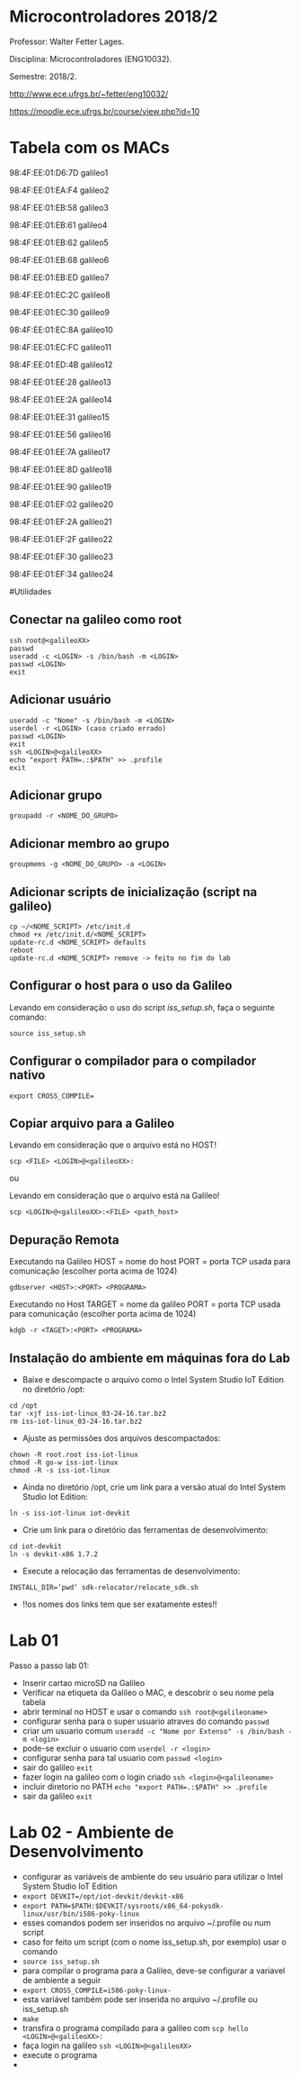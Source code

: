 # Microcontroladores 2018/2


Professor: Walter Fetter Lages.

Disciplina: Microcontroladores (ENG10032).

Semestre: 2018/2.

http://www.ece.ufrgs.br/~fetter/eng10032/

https://moodle.ece.ufrgs.br/course/view.php?id=10

# Tabela com os MACs

98:4F:EE:01:D6:7D	galileo1

98:4F:EE:01:EA:F4	galileo2

98:4F:EE:01:EB:58	galileo3

98:4F:EE:01:EB:61	galileo4

98:4F:EE:01:EB:62	galileo5

98:4F:EE:01:EB:68	galileo6

98:4F:EE:01:EB:ED	galileo7

98:4F:EE:01:EC:2C	galileo8

98:4F:EE:01:EC:30	galileo9

98:4F:EE:01:EC:8A	galileo10

98:4F:EE:01:EC:FC	galileo11

98:4F:EE:01:ED:4B	galileo12

98:4F:EE:01:EE:28	galileo13

98:4F:EE:01:EE:2A	galileo14

98:4F:EE:01:EE:31	galileo15

98:4F:EE:01:EE:56	galileo16

98:4F:EE:01:EE:7A	galileo17

98:4F:EE:01:EE:8D	galileo18

98:4F:EE:01:EE:90	galileo19

98:4F:EE:01:EF:02	galileo20

98:4F:EE:01:EF:2A	galileo21

98:4F:EE:01:EF:2F	galileo22

98:4F:EE:01:EF:30	galileo23

98:4F:EE:01:EF:34	galileo24

#Utilidades

## Conectar na galileo como root

```
ssh root@<galileoXX>
passwd
useradd -c <LOGIN> -s /bin/bash -m <LOGIN>
passwd <LOGIN>
exit
```

## Adicionar usuário

```
useradd -c "Nome" -s /bin/bash -m <LOGIN>
userdel -r <LOGIN> (caso criado errado)
passwd <LOGIN>
exit
ssh <LOGIN>@<galileoXX>
echo "export PATH=.:$PATH" >> .profile
exit
```

## Adicionar grupo

```
groupadd -r <NOME_DO_GRUPO>
```

## Adicionar membro ao grupo 

```
groupmems -g <NOME_DO_GRUPO> -a <LOGIN>
```

## Adicionar scripts de inicialização (script na galileo)
```
cp ~/<NOME_SCRIPT> /etc/init.d
chmod +x /etc/init.d/<NOME_SCRIPT>
update-rc.d <NOME_SCRIPT> defaults
reboot
update-rc.d <NOME_SCRIPT> remove -> feito no fim do lab
```

## Configurar o host para o uso da Galileo

Levando em consideração o uso do script *iss_setup.sh*, faça o seguinte comando: 
```
source iss_setup.sh
```

## Configurar o compilador para o compilador nativo

```
export CROSS_COMPILE=
```

## Copiar arquivo para a Galileo

Levando em consideração que o arquivo está no HOST!
```
scp <FILE> <LOGIN>@<galileoXX>:
```

ou

Levando em consideração que o arquivo está na Galileo!
```
scp <LOGIN>@<galileoXX>:<FILE> <path_host>
```

## Depuração Remota

Executando na Galileo
HOST = nome do host
PORT = porta TCP usada para comunicação (escolher porta acima de 1024)
```
gdbserver <HOST>:<PORT> <PROGRAMA> 
```

Executando no Host
TARGET = nome da galileo
PORT = porta TCP usada para comunicação (escolher porta acima de 1024)
```
kdgb -r <TAGET>:<PORT> <PROGRAMA> 
```

## Instalação do ambiente em máquinas fora do Lab


* Baixe e descompacte o arquivo como o Intel System Studio IoT Edition no
diretório /opt:

```
cd /opt
tar -xjf iss-iot-linux_03-24-16.tar.bz2
rm iss-iot-linux_03-24-16.tar.bz2
```

* Ajuste as permissões dos arquivos descompactados:
```
chown -R root.root iss-iot-linux
chmod -R go-w iss-iot-linux
chmod -R -s iss-iot-linux
```

* Ainda no diretório /opt, crie um link para a versão atual do Intel System
Studio Iot Edition:
```
ln -s iss-iot-linux iot-devkit
```

* Crie um link para o diretório das ferramentas de desenvolvimento:
```
cd iot-devkit
ln -s devkit-x86 1.7.2
```

* Execute a relocação das ferramentas de desenvolvimento:
```
INSTALL_DIR=‘pwd‘ sdk-relocator/relocate_sdk.sh
```

* !!os nomes dos links tem que ser exatamente estes!!
# Lab 01

Passo a passo lab 01:
* Inserir cartao microSD na Galileo
* Verificar na etiqueta da Galileo o MAC, e descobrir o seu nome pela tabela
* abrir terminal no HOST e usar o comando `ssh root@<galileoname>`
* configurar senha para o super usuario atraves do comando `passwd`
* criar um usuario comum `useradd -c "Nome por Extenso" -s /bin/bash -m <login>`
* pode-se excluir o usuario com `userdel -r <login>`
* configurar senha para tal usuario com `passwd <login>`
* sair do galileo `exit`
* fazer login na galileo com o login criado `ssh <login>@<galileoname>`
* incluir diretorio no PATH `echo "export PATH=.:$PATH" >> .profile`
* sair da galileo `exit`

# Lab 02 - Ambiente de Desenvolvimento

* configurar as variáveis de ambiente do seu usuário para utilizar o Intel System Studio IoT Edition 
* `export DEVKIT=/opt/iot-devkit/devkit-x86` 
* `export PATH=$PATH:$DEVKIT/sysroots/x86_64-pokysdk-linux/usr/bin/i586-poky-linux`
* esses comandos podem ser inseridos no arquivo ~/.profile ou num script
* caso for feito um script (com o nome iss_setup.sh, por exemplo) usar o comando 
* `source iss_setup.sh`
* para compilar o programa para a Galileo, deve-se configurar a variavel de ambiente a seguir
* `export CROSS_COMPILE=i586-poky-linux-`
* esta variável também pode ser inserida no arquivo ~/.profile ou iss_setup.sh
* `make`
* transfira o programa compilado para a galileo com `scp hello <LOGIN>@<galileoXX>:`
* faça login na galileo `ssh <LOGIN>@<galileoXX>` 
* execute o programa
* 









